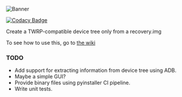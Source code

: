 ![Banner](https://raw.githubusercontent.com/SebaUbuntu/TWRP-device-tree-generator/master/assets/banner.png)

[![Codacy Badge](https://app.codacy.com/project/badge/Grade/ded3a853b48b44b298bc3f1c95772bfd)](https://www.codacy.com/gh/SebaUbuntu/TWRP-device-tree-generator/dashboard?utm_source=github.com&amp;utm_medium=referral&amp;utm_content=SebaUbuntu/TWRP-device-tree-generator&amp;utm_campaign=Badge_Grade)

Create a TWRP-compatible device tree only from a recovery.img

To see how to use this, go to [the wiki](https://github.com/SebaUbuntu/TWRP-device-tree-generator/wiki)

### TODO
- Add support for extracting information from device tree using ADB.
- Maybe a simple GUI?
- Provide binary files using pyinstaller CI pipeline.
- Write unit tests.